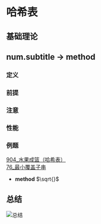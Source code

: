 # 哈希表

## 基础理论



## num.subtitle -> method

### 定义

### 前提

### 注意

### 性能

### 例题
[904_水果成篮（哈希表）](./904_fruit-into-baskets.md)  
[76_最小覆盖子串](./76_minimum-window-substring.md)  

* **method**  $\sqrt{}$  



## 总结
![总结](...)